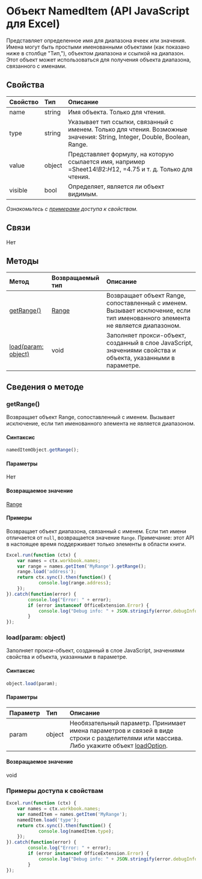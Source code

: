 ﻿# Объект NamedItem (API JavaScript для Excel)

Представляет определенное имя для диапазона ячеек или значения. Имена могут быть простыми именованными объектами (как показано ниже в столбце "Тип,"), объектом диапазона и ссылкой на диапазон. Этот объект может использоваться для получения объекта диапазона, связанного с именами.

## Свойства

| Свойство     | Тип   |Описание
|:---------------|:--------|:----------|
|name|string|Имя объекта. Только для чтения.|
|type|string|Указывает тип ссылки, связанный с именем. Только для чтения. Возможные значения: String, Integer, Double, Boolean, Range.|
|value|object|Представляет формулу, на которую ссылается имя, например =Sheet14!$B$2:$H$12, =4.75 и т. д. Только для чтения.|
|visible|bool|Определяет, является ли объект видимым.|

_Ознакомьтесь с [примерами](#примерами) доступа к свойствам._

## Связи
Нет


## Методы

| Метод           | Возвращаемый тип    |Описание|
|:---------------|:--------|:----------|
|[getRange()](#getrange)|[Range](range.md)|Возвращает объект Range, сопоставленный с именем. Вызывает исключение, если тип именованного элемента не является диапазоном.|
|[load(param: object)](#loadparam-object)|void|Заполняет прокси-объект, созданный в слое JavaScript, значениями свойства и объекта, указанными в параметре.|

## Сведения о методе


### getRange()
Возвращает объект Range, сопоставленный с именем. Вызывает исключение, если тип именованного элемента не является диапазоном.

#### Синтаксис
```js
namedItemObject.getRange();
```

#### Параметры
Нет

#### Возвращаемое значение
[Range](range.md)

#### Примеры

Возвращает объект диапазона, связанный с именем. Если тип имени отличается от `null`, возвращается значение `Range`. Примечание: этот API в настоящее время поддерживает только элементы в области книги.

```js
Excel.run(function (ctx) { 
    var names = ctx.workbook.names;
    var range = names.getItem('MyRange').getRange();
    range.load('address');
    return ctx.sync().then(function() {
            console.log(range.address);
    });
}).catch(function(error) {
        console.log("Error: " + error);
        if (error instanceof OfficeExtension.Error) {
            console.log("Debug info: " + JSON.stringify(error.debugInfo));
        }
});
```


### load(param: object)
Заполняет прокси-объект, созданный в слое JavaScript, значениями свойства и объекта, указанными в параметре.

#### Синтаксис
```js
object.load(param);
```

#### Параметры
| Параметр    | Тип   |Описание|
|:---------------|:--------|:----------|
|param|object|Необязательный параметр. Принимает имена параметров и связей в виде строки с разделителями или массива. Либо укажите объект [loadOption](loadoption.md).|

#### Возвращаемое значение
void
### Примеры доступа к свойствам

```js
Excel.run(function (ctx) { 
    var names = ctx.workbook.names;
    var namedItem = names.getItem('MyRange');
    namedItem.load('type');
    return ctx.sync().then(function() {
            console.log(namedItem.type);
    });
}).catch(function(error) {
        console.log("Error: " + error);
        if (error instanceof OfficeExtension.Error) {
            console.log("Debug info: " + JSON.stringify(error.debugInfo));
        }
});
```
